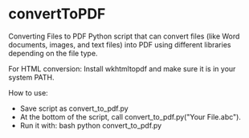 # convertToPDF
Converting Files to PDF
Python script that can convert files (like Word documents, images, and text files) into PDF using different libraries depending on the file type.

For HTML conversion: Install wkhtmltopdf and make sure it is in your system PATH.

How to use:
 - Save script as convert_to_pdf.py
 - At the bottom of the script, call convert_to_pdf.py("Your File.abc").
 - Run it with: bash python convert_to_pdf.py
